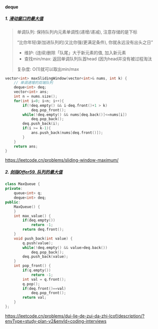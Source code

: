 #### deque

##### 1. [滑动窗口的最大值](/workspace/239.%E6%BB%91%E5%8A%A8%E7%AA%97%E5%8F%A3%E6%9C%80%E5%A4%A7%E5%80%BC.cpp)

> 单调队列: 保持队列内元素单调性(递增/递减), 注意存储的是下标
> 
> “比你年轻(新加进队列的)又比你强(更满足条件), 你就永远没有出头之日”
> 
> - 维护: (连续)删除「队尾」大于新元素的值, 加入新元素
> - 查找min/max: 返回单调队列队首head (因为head并没有被过程淘汰
> 
> 复杂度: O(1)就可以取出min/max

```CPP
vector<int> maxSlidingWindow(vector<int>& nums, int k) {
    // 单调递增的双端队列
    deque<int> deq;
    vector<int> ans;
    int n = nums.size();
    for(int i=0; i<n; i++){
        if(!deq.empty() && i-deq.front()+1 > k)
            deq.pop_front();
        while(!deq.empty() && nums[deq.back()]<=nums[i])
            deq.pop_back();
        deq.push_back(i);
        if(i >= k-1){
            ans.push_back(nums[deq.front()]);
        }
    }
    return ans;
}
```
https://leetcode.cn/problems/sliding-window-maximum/


##### 2. [剑指Offer59. 队列的最大值](/markdown/Offer59.%20%E9%98%9F%E5%88%97%E7%9A%84%E6%9C%80%E5%A4%A7%E5%80%BC.md)

```CPP
class MaxQueue {
private:
    queue<int> q;
    deque<int> deq;
public:
    MaxQueue() {
    }
    int max_value() {
        if(deq.empty())
            return -1;
        return deq.front();
    }
    void push_back(int value) {
        q.push(value);
        while(!deq.empty() && value>deq.back())
            deq.pop_back();
        deq.push_back(value);
    }
    int pop_front() {
        if(q.empty())
            return -1;
        int val = q.front();
        q.pop();
        if(deq.front()==val)
            deq.pop_front();
        return val;
    }
};
```
https://leetcode.cn/problems/dui-lie-de-zui-da-zhi-lcof/description/?envType=study-plan-v2&envId=coding-interviews